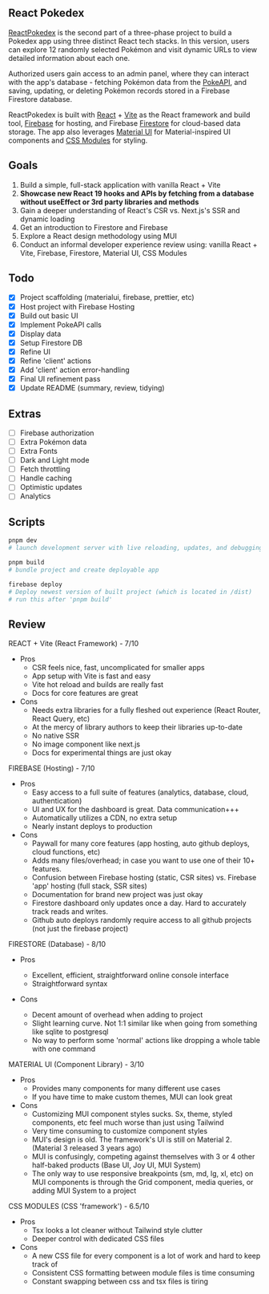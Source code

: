 ## React Pokedex

[ReactPokedex](https://reactpokedex-3f2b4.web.app/) is the second part of a three-phase project to build a Pokedex app using three distinct React tech stacks. In this version, users can explore 12 randomly selected Pokémon and visit dynamic URLs to view detailed information about each one.

Authorized users gain access to an admin panel, where they can interact with the app's database - fetching Pokémon data from the [PokeAPI](https://pokeapi.co/), and saving, updating, or deleting Pokémon records stored in a Firebase Firestore database.

ReactPokedex is built with [React](https://react.dev/) + [Vite](https://vite.dev/) as the React framework and build tool, [Firebase](https://firebase.google.com/) for hosting, and Firebase [Firestore](https://firebase.google.com/docs/firestore) for cloud-based data storage. The app also leverages [Material UI](https://mui.com/) for Material-inspired UI components and [CSS Modules](https://github.com/css-modules/css-modules) for styling.

## Goals

1. Build a simple, full-stack application with vanilla React + Vite
2. **Showcase new React 19 hooks and APIs by fetching from a database without useEffect or 3rd party libraries and methods**
3. Gain a deeper understanding of React's CSR vs. Next.js's SSR and dynamic loading
4. Get an introduction to Firestore and Firebase
5. Explore a React design methodology using MUI
6. Conduct an informal developer experience review using: vanilla React + Vite, Firebase, Firestore, Material UI, CSS Modules

## Todo

- [x] Project scaffolding (materialui, firebase, prettier, etc)
- [x] Host project with Firebase Hosting
- [x] Build out basic UI
- [x] Implement PokeAPI calls
- [x] Display data
- [x] Setup Firestore DB
- [x] Refine UI
- [x] Refine 'client' actions
- [x] Add 'client' action error-handling
- [x] Final UI refinement pass
- [x] Update README (summary, review, tidying)

## Extras

- [ ] Firebase authorization
- [ ] Extra Pokémon data
- [ ] Extra Fonts
- [ ] Dark and Light mode
- [ ] Fetch throttling
- [ ] Handle caching
- [ ] Optimistic updates
- [ ] Analytics

## Scripts

```bash
pnpm dev
# launch development server with live reloading, updates, and debugging.

pnpm build
# bundle project and create deployable app

firebase deploy
# Deploy newest version of built project (which is located in /dist)
# run this after 'pnpm build'
```

## Review

REACT + Vite (React Framework) - 7/10

- Pros
  - CSR feels nice, fast, uncomplicated for smaller apps
  - App setup with Vite is fast and easy
  - Vite hot reload and builds are really fast
  - Docs for core features are great
- Cons
  - Needs extra libraries for a fully fleshed out experience (React Router, React Query, etc)
  - At the mercy of library authors to keep their libraries up-to-date
  - No native SSR
  - No image component like next.js
  - Docs for experimental things are just okay

FIREBASE (Hosting) - 7/10

- Pros
  - Easy access to a full suite of features (analytics, database, cloud, authentication)
  - UI and UX for the dashboard is great. Data communication+++
  - Automatically utilizes a CDN, no extra setup
  - Nearly instant deploys to production
- Cons
  - Paywall for many core features (app hosting, auto github deploys, cloud functions, etc)
  - Adds many files/overhead; in case you want to use one of their 10+ features.
  - Confusion between Firebase hosting (static, CSR sites) vs. Firebase 'app' hosting (full stack, SSR sites)
  - Documentation for brand new project was just okay
  - Firestore dashboard only updates once a day. Hard to accurately track reads and writes.
  - Github auto deploys randomly require access to all github projects (not just the firebase project)

FIRESTORE (Database) - 8/10

- Pros

  - Excellent, efficient, straightforward online console interface
  - Straightforward syntax

- Cons

  - Decent amount of overhead when adding to project
  - Slight learning curve. Not 1:1 similar like when going from something like sqlite to postgresql
  - No way to perform some 'normal' actions like dropping a whole table with one command

MATERIAL UI (Component Library) - 3/10

- Pros
  - Provides many components for many different use cases
  - If you have time to make custom themes, MUI can look great
- Cons
  - Customizing MUI component styles sucks. Sx, theme, styled components, etc feel much worse than just using Tailwind
  - Very time consuming to customize component styles
  - MUI's design is old. The framework's UI is still on Material 2. (Material 3 released 3 years ago)
  - MUI is confusingly, competing against themselves with 3 or 4 other half-baked products (Base UI, Joy UI, MUI System)
  - The only way to use responsive breakpoints (sm, md, lg, xl, etc) on MUI components is through the Grid component, media queries, or adding MUI System to a project

CSS MODULES (CSS 'framework') - 6.5/10

- Pros
  - Tsx looks a lot cleaner without Tailwind style clutter
  - Deeper control with dedicated CSS files
- Cons
  - A new CSS file for every component is a lot of work and hard to keep track of
  - Consistent CSS formatting between module files is time consuming
  - Constant swapping between css and tsx files is tiring
